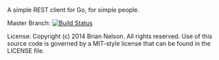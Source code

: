 A simple REST client for Go, for simple people.

Master Branch: [![Build Status](https://travis-ci.org/mrpoundsign/relax.svg?branch=master)](https://travis-ci.org/mrpoundsign/relax)

License:
Copyright (c) 2014 Brian Nelson. All rights reserved.
Use of this source code is governed by a MIT-style
license that can be found in the LICENSE file.